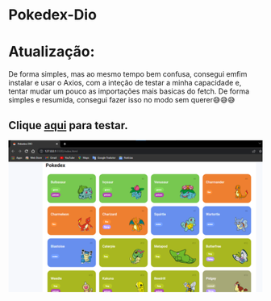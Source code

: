 # Pokedex-Dio

# Atualização: 
De forma simples, mas ao mesmo tempo bem confusa, consegui emfim instalar e usar o Axios, com a inteção de testar a minha capacidade e, tentar mudar um pouco as importações mais basicas do fetch. 
De forma simples e resumida, consegui fazer isso no modo sem querer😅😅😅

## Clique [aqui](https://dinos-s.github.io/Pokedex-DIO/) para testar.

![Pokdex-DIO](./pokedex.png)
